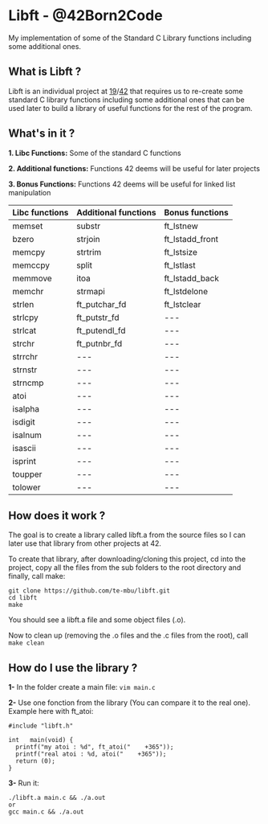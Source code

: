 # Libft - @42Born2Code
My implementation of some of the Standard C Library functions including some additional ones.

## What is Libft ?

Libft is an individual project at [19](https://www.s19.be/)/[42](https://www.42.fr/) that requires us to re-create some standard C library functions including some additional ones that can be used later to build a library of useful functions for the rest of the program.

## What's in it ?

**1. Libc Functions:** Some of the standard C functions

**2. Additional functions:** Functions 42 deems will be useful for later projects

**3. Bonus Functions:** Functions 42 deems will be useful for linked list manipulation

| **Libc functions**  | **Additional functions**  | **Bonus functions** |
| --- | --- | --- |
| memset  |  substr | ft_lstnew |
| bzero | strjoin | ft_lstadd_front |
| memcpy  | strtrim | ft_lstsize  |
| memccpy |split  | ft_lstlast  |
| memmove | itoa  | ft_lstadd_back  |
| memchr |  strmapi |  ft_lstdelone  |
| strlen  | ft_putchar_fd | ft_lstclear |
| strlcpy  | ft_putstr_fd |  --- |
| strlcat | ft_putendl_fd | --- |
| strchr |  ft_putnbr_fd  | --- |
| strrchr | --- | --- |
| strnstr | --- | --- |
| strncmp | --- | --- |
| atoi  | --- | --- |
| isalpha  | --- | --- |
| isdigit | --- | --- |
| isalnum  | --- | --- |
| isascii | --- | --- |
| isprint  | --- | --- |
| toupper | --- | --- |
| tolower  | --- | --- |


## How does it work ?

The goal is to create a library called libft.a from the source files so I can later use that library from other projects at 42.

To create that library, after downloading/cloning this project, cd into the project, copy all the files from the sub folders to the root directory and finally, call make:
```
git clone https://github.com/te-mbu/libft.git
cd libft
make
```
You should see a libft.a file and some object files (.o).

Now to clean up (removing the .o files and the .c files from the root), call ```make clean```

## How do I use the library ?

**1-** In the folder create a main file: ```vim main.c```

**2-** Use one fonction from the library (You can compare it to the real one).
Example here with ft_atoi:

```
#include "libft.h"

int   main(void) {
  printf("my atoi : %d", ft_atoi("    +365"));
  printf("real atoi : %d, atoi("    +365"));
  return (0);
}
```
**3-** Run it:
```
./libft.a main.c && ./a.out
or
gcc main.c && ./a.out
```

